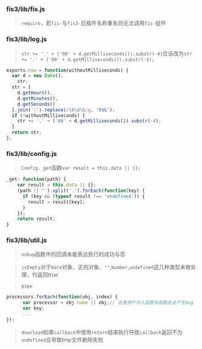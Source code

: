 ### fis3/lib/fis.js
> `require`，若`fis-`与`fis3-`后插件名称重名则无法调用`fis-`组件

### fis3/lib/log.js
> `str += '.' + ('00' + d.getMilliseconds()).substr(-4)`应该改为`str += '.' + ('00' + d.getMilliseconds()).substr(-3);`
```JavaScript
exports.now = function(withoutMilliseconds) {
  var d = new Date(),
    str;
  str = [
    d.getHours(),
    d.getMinutes(),
    d.getSeconds()
  ].join(':').replace(/\b\d\b/g, '0$&');
  if (!withoutMilliseconds) {
    str += '.' + ('00' + d.getMilliseconds()).substr(-4);
  }
  return str;
};
```

### fis3/lib/config.js
> `Config._get`函数`var result = this.data || {};`
```JavaScript
_get: function(path) {
	var result = this.data || {};
	(path || '').split('.').forEach(function(key) {
	  if (key && (typeof result !== 'undefined')) {
	    result = result[key];
	  }
	});
	return result;
}
```

### fis3/lib/util.js
> `nohup`函数中的回调未能表达执行的成功与否

> `isEmpty`对于`Date`对象、正则对象、`""`,`Number`,`undefined`这几种类型未做处理，均返回true

> `pipe`
```JavaScript
processors.forEach(function(obj, index) {
      var processor = obj.name || obj;// 这里用户传入函数有函数名会产生bug
      var key;
      ...
});
```

> `download`如果`callback`中使用`return`结束执行导致`callback`返回不为`undefined`会导致tmp文件删除失败